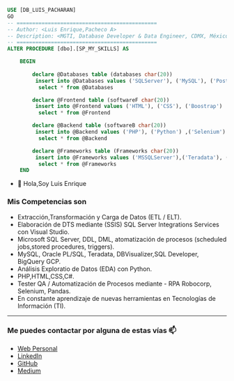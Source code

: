 
```sql
USE [DB_LUIS_PACHARAN]
GO
-- =============================================
-- Author: <Luis Enrique,Pacheco A>
-- Description:	<MGTI, Database Developer & Data Engineer, CDMX, México>
-- =============================================
ALTER PROCEDURE [dbo].[SP_MY_SKILLS] AS

	BEGIN
	
		declare @Databases table (databases char(20))
		 insert into @Databases values ('SQLServer'), ('MySQL'), ('PostgreSQL'), ('BigQuery') , ('NoSQL')
		  select * from @Databases

		declare @Frontend table (softwareF char(20))
		 insert into @Frontend values ('HTML'), ('CSS'), ('Boostrap')
		  select * from @Frontend

		declare @Backend table (softwareB char(20))
		 insert into @Backend values ('PHP'), ('Python') ,('Selenium')
		  select * from @Backend

		declare @Frameworks table (Frameworks char(20))
		 insert into @Frameworks values ('MSSQLServer'),('Teradata'), ('DBVisualizer'), ('Jupyter'), ('VSCode'), ('GCP')
		  select * from @Frameworks
	END
```
- 👋 Hola,Soy Luis Enrique

### Mis Competencias son

- Extracción,Transformación y Carga de Datos (ETL / ELT).
- Elaboración de DTS mediante (SSIS) SQL Server Integrations Services con Visual Studio.
- Microsoft SQL Server, DDL, DML, atomatización de procesos (scheduled jobs,stored procedures, triggers). 
- MySQL, Oracle PL/SQL, Teradata, DBVisualizer,SQL Developer, BigQuery GCP.
- Análisis Exploratio de Datos (EDA) con Python.
- PHP,HTML,CSS,C#.
- Tester QA / Automatización de Procesos mediante - RPA Robocorp, Selenium, Pandas.
- En constante aprendizaje de nuevas herramientas en Tecnologías de Información (TI). 

--- 
### Me puedes contactar por alguna de estas vías  📫

- [Web Personal](https://luispacharan.github.io/luispachecoarana.github.io/)
- [LinkedIn](https://www.linkedin.com/in/luis-enrique-pacheco-arana/)
- [GitHub](https://github.com/LuisPacharan/)
- [Medium](https://medium.com/@pacheco.arana.luis)


<!---
LuisPacharan/LuisPacharan is a ✨ special ✨ repository because its `README.md` (this file) appears on your GitHub profile.
You can click the Preview link to take a look at your changes.

https://github.com/kautukkundan/Awesome-Profile-README-templates/blob/master/code-styled/AnhellO.md
--->
